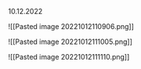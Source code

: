 10.12.2022

![[Pasted image 20221012110906.png]]

![[Pasted image 20221012111005.png]]

![[Pasted image 20221012111110.png]]

